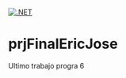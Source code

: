 [![.NET](https://github.com/jose125CR/prjFinalEricJose/actions/workflows/dotnet.yml/badge.svg?branch=testing-pages)](https://github.com/jose125CR/prjFinalEricJose/actions/workflows/dotnet.yml)
# prjFinalEricJose
Ultimo trabajo progra 6
